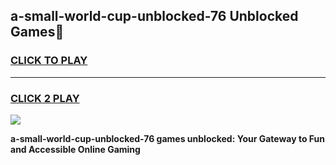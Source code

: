 
## a-small-world-cup-unblocked-76 Unblocked Games👋
<h3>
<a href="https://news.freeplayer.one?title=a-small-world-cup-unblocked-76&ref=16F">CLICK TO PLAY</a></h3>
<hr>

<h3>
<a href="https://news.freeplayer.one?title=a-small-world-cup-unblocked-76&ref=16F">CLICK 2 PLAY</a>
  
</h3>

<a href="https://news.freeplayer.one?title=a-small-world-cup-unblocked-76&ref=16F/"><img src="https://clearcache.store/games.png"></a>


**a-small-world-cup-unblocked-76 games unblocked: Your Gateway to Fun and Accessible Online Gaming**
